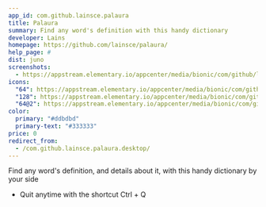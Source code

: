 ```yaml
---
app_id: com.github.lainsce.palaura
title: Palaura
summary: Find any word's definition with this handy dictionary
developer: Lains
homepage: https://github.com/lainsce/palaura/
help_page: #
dist: juno
screenshots:
  - https://appstream.elementary.io/appcenter/media/bionic/com/github/lainsce.palaura/877BD6C27DEA89C2E11759EC886AA68D/screenshots/image-1_orig.png
icons:
  "64": https://appstream.elementary.io/appcenter/media/bionic/com/github/lainsce.palaura/877BD6C27DEA89C2E11759EC886AA68D/icons/64x64/com.github.lainsce.palaura_com.github.lainsce.palaura.png
  "128": https://appstream.elementary.io/appcenter/media/bionic/com/github/lainsce.palaura/877BD6C27DEA89C2E11759EC886AA68D/icons/128x128/com.github.lainsce.palaura_com.github.lainsce.palaura.png
  "64@2": https://appstream.elementary.io/appcenter/media/bionic/com/github/lainsce.palaura/877BD6C27DEA89C2E11759EC886AA68D/icons/64x64@2/com.github.lainsce.palaura_com.github.lainsce.palaura.png
color:
  primary: "#ddbdbd"
  primary-text: "#333333"
price: 0
redirect_from:
  - /com.github.lainsce.palaura.desktop/
---
```


<p>Find any word&apos;s definition, and details about it, with this handy dictionary by your side</p>
<ul>
  <li>Quit anytime with the shortcut Ctrl + Q</li>
</ul>